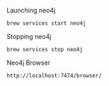 Launching neo4j
```
brew services start neo4j
```

Stopping neo4j
```
brew services stop neo4j
```

Neo4j Browser
```
http://localhost:7474/browser/
```

